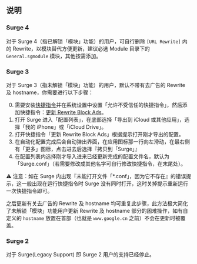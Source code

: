 ## 说明

### Surge 4

对于 Surge 4（指已解锁「模块」功能）的用户，可自行删除 `[URL Rewrite]` 内的 Rewrite，以模块替代方便更新，建议必选 Module 目录下的 `General.sgmodule` 模块，其他按需添加。

### Surge 3

对于 Surge 3（指未解锁「模块」功能）的用户，默认不带有去广告的 Rewrite 及 hostname，你需要进行以下步骤：

0. 需要安装[快捷指令](https://apps.apple.com/app/apple-store/id915249334)并在系统设置中设置「允许不受信任的快捷指令」，然后添加快捷指令：[更新 Rewrite Block Ads](https://www.icloud.com/shortcuts/c1c80c2c67a742f2ac734f086f12b30b)。
1. 打开 Surge 进入「配置列表」，在底部选择「导出到 iCloud 或其他应用」，选择「我的 iPhone」或「iCloud Drive」。
2. 打开快捷指令「更新 Rewrite Block Ads」根据提示打开刚才导出的配置。
3. 在自动化配置完成后会自动弹出界面，在应用图标那一行向左滑动，在最右侧有「更多」图标，点击进去后选择『拷贝到「Surge」』
4. 在配置列表内选择刚才导入进来已经更新完成的配置文件名，默认为「Surge.conf」（若需要修改成其他名字可自行修改快捷指令，在末尾处）。

⚠️ 注意：如在 Surge 内出现『未能打开文件「*.conf」，因为它不存在』的错误提示，这一般出现在运行快捷指令时 Surge 没有同时打开，这时关掉提示重新运行一次快捷指令即可。

之后更新有关去广告的 Rewrite 及 hostname 均可重复此步骤，此方法极大简化了未解锁「模块」功能用户更新 Rewrite 及 hostname 部分的困难操作，如有自定义的 `hostname` 放置在首部（也就是 `www.google.cn` 之前）不会在更新时被覆盖。

### Surge 2

对于 Surge(Legacy Support) 即 Surge 2 用户的支持已经停止。